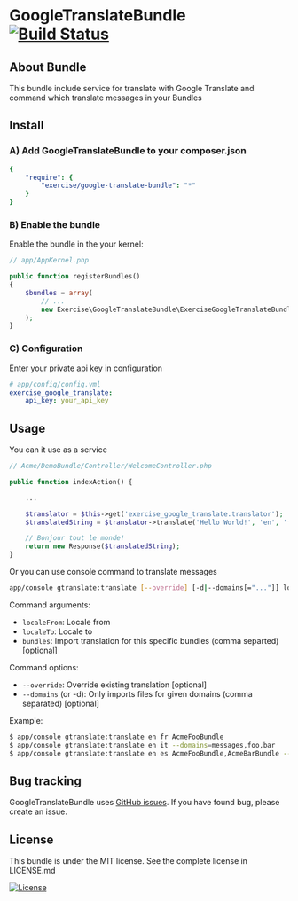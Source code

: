 GoogleTranslateBundle [![Build Status](https://travis-ci.org/spolischook/GoogleTranslateBundle.png?branch=master)](https://travis-ci.org/spolischook/GoogleTranslateBundle)
===========

About Bundle
------------
This bundle include service for translate with Google Translate
and command which translate messages in your Bundles

Install
------------------
### A) Add GoogleTranslateBundle to your composer.json

```yaml
{
    "require": {
        "exercise/google-translate-bundle": "*"
    }
}
```

### B) Enable the bundle

Enable the bundle in the your kernel:

```php
// app/AppKernel.php

public function registerBundles()
{
    $bundles = array(
        // ...
        new Exercise\GoogleTranslateBundle\ExerciseGoogleTranslateBundle(),
    );
}
```

### C) Configuration

Enter your private api key in configuration

```yml
# app/config/config.yml
exercise_google_translate:
    api_key: your_api_key
```

Usage
-----
You can it use as a service

```php
// Acme/DemoBundle/Controller/WelcomeController.php

public function indexAction() {

    ...

    $translator = $this->get('exercise_google_translate.translator');
    $translatedString = $translator->translate('Hello World!', 'en', 'fr');

    // Bonjour tout le monde!
    return new Response($translatedString);
}
```
Or you can use console command to translate messages

```bash
app/console gtranslate:translate [--override] [-d|--domains[="..."]] localeFrom localeTo [bundles]
```

Command arguments:
* `localeFrom`: Locale from
* `localeTo`: Locale to
* `bundles`: Import translation for this specific bundles (comma separted) [optional]

Command options:
* `--override`: Override existing translation [optional]
* `--domains` (or -d): Only imports files for given domains (comma separated) [optional]


Example:

```bash
$ app/console gtranslate:translate en fr AcmeFooBundle
$ app/console gtranslate:translate en it --domains=messages,foo,bar
$ app/console gtranslate:translate en es AcmeFooBundle,AcmeBarBundle --domains=messages,foo,bar
```

Bug tracking
------------
GoogleTranslateBundle uses [GitHub issues](https://github.com/Exercise/GoogleTranslateBundle/issues).
If you have found bug, please create an issue.

License
-------
This bundle is under the MIT license. See the complete license in LICENSE.md

[![License](https://img.shields.io/badge/license-MIT-blue.svg?style=flat-square)](https://packagist.org/packages/exercise/google-translate-bundle)


